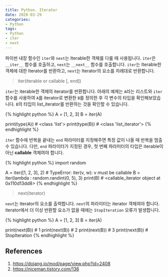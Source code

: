 ```yaml
---
title: Python. Iterator
date: 2020-03-29
categories:
- Python
tags:
- Python
- iter
- next
---
```


파이썬 내장 함수인 `iter`와 `next`는 Iterable한 객체를 다룰 때 사용됩니다. `iter`은 `__iter__` 함수를 호출하고, `next`는 `__next__` 함수를 호출합니다. `iter`는 Iterable한 객체에 대한 Iterator를 반환하고, `next`는 Iterator의 요소를 차례대로 반환합니다.

> iter(iterable or callable [, end]) 

`iter`는 iterable한 객체의 iterator를 반환합니다. 아래의 예제는 `A`라는 리스트와 `iter` 함수를 사용하여 `A`를 iterator로 변환한 `B`를 정의한 후 각 변수의 타입을 확인해보았습니다. `B`의 타입이 list_iterator를 반환하는 것을 확인할 수 있습니다.

{% highlight python %}
A = [1, 2, 3]
B = iter(A)

print(type(A)) # <class 'list'>
print(type(B)) # <class 'list_iterator'>
{% endhighlight %}

`iter` 함수에 반복을 끝내는 `end` 파라미터를 지정해주면 특정 값이 나올 때 반복을 멈출 수 있습니다. 다만, `end` 파라미터가 지정된 경우, 첫 번째 파라미터의 타입은 iterable이 아닌 **callable** 객체여야 합니다.

{% highlight python %}
import random

A = iter([1, 2, 3], 2) # TypeError: iter(v, w): v must be callable
B = iter(lambda : random.randint(0, 5), 3) 
print(B) # <callable_iterator object at 0x110d13dd8>
{% endhighlight %}

> next(iterator)

`next`는 iterator의 요소를 출력합니다. `next`의 파라미터는 iterator 객체여야 합니다. iterator에서 더 이상 반환할 요소가 없을 때에는 `StopIteration` 오류가 발생합니다.

{% highlight python %}
A = [1, 2, 3]
B = iter(A)

print(next(B)) # 1
print(next(B)) # 2
print(next(B)) # 3
print(next(B)) # StopIteration
{% endhighlight %}

## References
1. https://dojang.io/mod/page/view.php?id=2408
2. https://niceman.tistory.com/136
